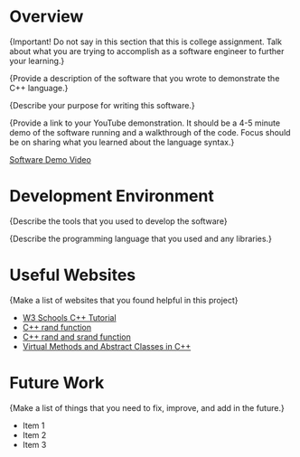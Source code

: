 # Overview

{Important! Do not say in this section that this is college assignment. Talk about what you are trying to accomplish as a software engineer to further your learning.}

{Provide a description of the software that you wrote to demonstrate the C++ language.}

{Describe your purpose for writing this software.}

{Provide a link to your YouTube demonstration. It should be a 4-5 minute demo of the software running and a walkthrough of the code. Focus should be on sharing what you learned about the language syntax.}

[Software Demo Video](http://youtube.link.goes.here)

# Development Environment

{Describe the tools that you used to develop the software}

{Describe the programming language that you used and any libraries.}

# Useful Websites

{Make a list of websites that you found helpful in this project}

- [W3 Schools C++ Tutorial](https://www.w3schools.com/cpp/default.asp)
- [C++ rand function](https://cplusplus.com/reference/cstdlib/rand/)
- [C++ rand and srand function](https://www.geeksforgeeks.org/rand-and-srand-in-ccpp/)
- [Virtual Methods and Abstract Classes in C++](https://www.geeksforgeeks.org/pure-virtual-functions-and-abstract-classes/)

# Future Work

{Make a list of things that you need to fix, improve, and add in the future.}

- Item 1
- Item 2
- Item 3
